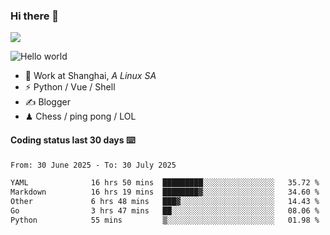 ### Hi there 👋
![](https://komarev.com/ghpvc/?username=Xuhandsome)


<img src="https://github-readme-stats.vercel.app/api?username=XuHandsome&show_icons=true&theme=merko" alt="Hello world">

<br/>

- 🍻  Work at Shanghai, _A Linux SA_
- ⚡  Python / Vue / Shell
- ✍️  Blogger
- ♟  Chess / ping pong / LOL

#### Coding status last 30 days ⌨️

<!--START_SECTION:waka-->

```txt
From: 30 June 2025 - To: 30 July 2025

YAML              16 hrs 50 mins  █████████░░░░░░░░░░░░░░░░   35.72 %
Markdown          16 hrs 19 mins  ████████▓░░░░░░░░░░░░░░░░   34.60 %
Other             6 hrs 48 mins   ███▓░░░░░░░░░░░░░░░░░░░░░   14.43 %
Go                3 hrs 47 mins   ██░░░░░░░░░░░░░░░░░░░░░░░   08.06 %
Python            55 mins         ▒░░░░░░░░░░░░░░░░░░░░░░░░   01.98 %
```

<!--END_SECTION:waka-->
